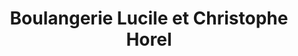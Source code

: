 ---
title: "Boulangerie Lucile et Christophe Horel"
url: /saint-gilles/boulangerie-lucile-et-christophe-horel/
shop: boulangerie
---